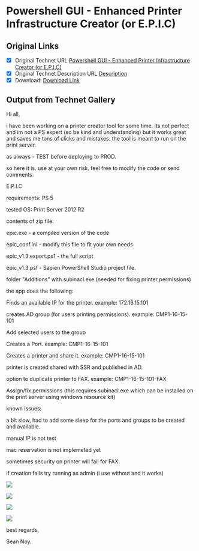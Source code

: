 # Powershell GUI - Enhanced Printer Infrastructure Creator (or E.P.I.C)

## Original Links

- [x] Original Technet URL [Powershell GUI - Enhanced Printer Infrastructure Creator (or E.P.I.C)](https://gallery.technet.microsoft.com/Powershell-GUI-Enhanced-b4e3fede)
- [x] Original Technet Description URL [Description](https://gallery.technet.microsoft.com/Powershell-GUI-Enhanced-b4e3fede/description)
- [x] Download: [Download Link](Download\epic.zip)

## Output from Technet Gallery

Hi all,

i have been working on a printer creator tool for some time. its not perfect and im not a PS expert (so be kind and understanding) but it works great and saves me tons of clicks and mistakes. the tool is meant to run on the print server.

as always - TEST before deploying to PROD.

so here it is. use at your own risk. feel free to modify the code or send comments.

E.P.I.C

 requirements: PS 5

 tested OS: Print Server 2012 R2

contents of zip file:

 epic.exe - a compiled version of the code

 epic\_conf.ini - modify this file to fit your own needs

 epic\_v1.3.export.ps1 - the full script

 epic\_v1.3.psf - Sapien PowerShell Studio project file.

 folder "Additions" with subinacl.exe (needed for fixing printer permissions)

the app does the following:

Finds an available IP for the printer. example: 172.16.15.101

creates AD group (for users printing permissions). example: CMP1-16-15-101

Add selected users to the group

Creates a Port. example: CMP1-16-15-101

Creates a printer and share it. example: CMP1-16-15-101

printer is created shared with SSR and published in AD.

option to duplicate printer to FAX. example: CMP1-16-15-101-FAX

Assign/fix permissions (this requires subinacl.exe which can be installed on the print server using windows resource kit)

known issues:

 a bit slow, had to add some sleep for the ports and groups to be created and available.

 manual IP is not test

 mac reservation is not implemeted yet

 sometimes security on printer will fail for FAX.

 if creation fails try running as admin (i use without and it works)

![](Images\capture.png)

![](Images\capture2.png)

![](Images\capture3.png)

![](Images\capture4.png)

best regards,

Sean Noy.

